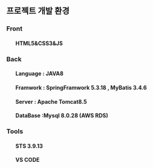 <h2>프로젝트 개발 환경</h2>
<h3>Front</h3>

<ul>
<h4>HTML5&CSS3&JS</h4>
</ul>

<h3>Back</h3>
<ul>
<h4>Language : JAVA8</h4>
<h4>Framwork : SpringFramwork  5.3.18 , MyBatis 3.4.6</h4>
<h4>Server : Apache Tomcat8.5</h4>
<h4>DataBase :Mysql 8.0.28 (AWS RDS) </h4>
</ul>

<h3>Tools</h3>
<ul>
<h4>STS 3.9.13</h4>
<h4>VS CODE</h4>
</ul>
